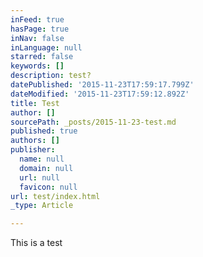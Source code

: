 ```yaml
---
inFeed: true
hasPage: true
inNav: false
inLanguage: null
starred: false
keywords: []
description: test?
datePublished: '2015-11-23T17:59:17.799Z'
dateModified: '2015-11-23T17:59:12.892Z'
title: Test
author: []
sourcePath: _posts/2015-11-23-test.md
published: true
authors: []
publisher:
  name: null
  domain: null
  url: null
  favicon: null
url: test/index.html
_type: Article

---
```

This is a test